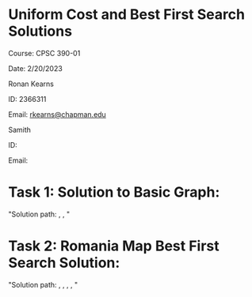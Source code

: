 # Uniform Cost and Best First Search Solutions

Course: CPSC 390-01

Date: 2/20/2023

Ronan Kearns

ID: 2366311

Email: rkearns@chapman.edu

Samith

ID:

Email:

# Task 1: Solution to Basic Graph:

"Solution path: <Node S>, <Node C>, <Node G>"

# Task 2: Romania Map Best First Search Solution:

"Solution path: <Node Arad>, <Node Sibiu>, <Node Rimnicu>, <Node Pitesti>, <Node Bucharest>"
